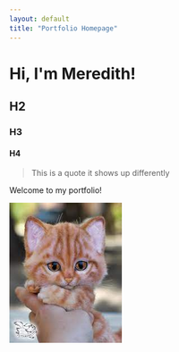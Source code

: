 ```yaml
---
layout: default
title: "Portfolio Homepage"
---
```


# Hi, I'm Meredith!
## H2
### H3
#### H4

> This is a quote
> it shows up differently


Welcome to my portfolio!

![a super cute orange tabby cat](/cute_cat.jpg/)
